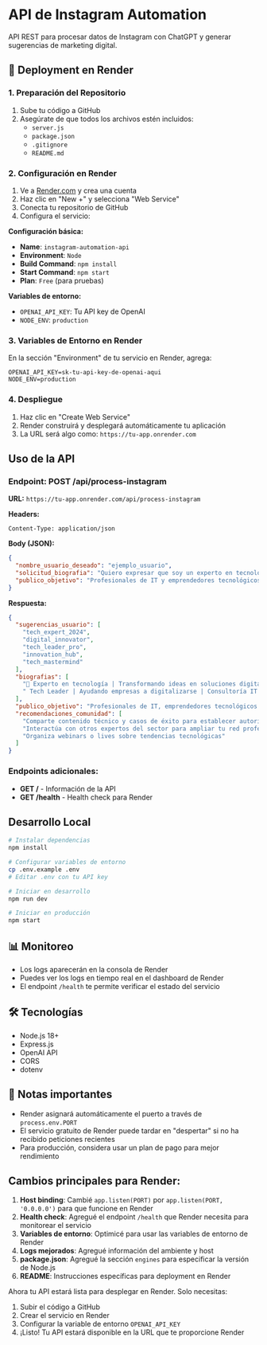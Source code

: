# API de Instagram Automation

API REST para procesar datos de Instagram con ChatGPT y generar sugerencias de marketing digital.

## 🚀 Deployment en Render

### 1. Preparación del Repositorio

1. Sube tu código a GitHub
2. Asegúrate de que todos los archivos estén incluidos:
   - `server.js`
   - `package.json`
   - `.gitignore`
   - `README.md`

### 2. Configuración en Render

1. Ve a [Render.com](https://render.com) y crea una cuenta
2. Haz clic en "New +" y selecciona "Web Service"
3. Conecta tu repositorio de GitHub
4. Configura el servicio:

**Configuración básica:**
- **Name**: `instagram-automation-api`
- **Environment**: `Node`
- **Build Command**: `npm install`
- **Start Command**: `npm start`
- **Plan**: `Free` (para pruebas)

**Variables de entorno:**
- `OPENAI_API_KEY`: Tu API key de OpenAI
- `NODE_ENV`: `production`

### 3. Variables de Entorno en Render

En la sección "Environment" de tu servicio en Render, agrega:

```
OPENAI_API_KEY=sk-tu-api-key-de-openai-aqui
NODE_ENV=production
```

### 4. Despliegue

1. Haz clic en "Create Web Service"
2. Render construirá y desplegará automáticamente tu aplicación
3. La URL será algo como: `https://tu-app.onrender.com`

##  Uso de la API

### Endpoint: POST /api/process-instagram

**URL:** `https://tu-app.onrender.com/api/process-instagram`

**Headers:**
```
Content-Type: application/json
```

**Body (JSON):**
```json
{
  "nombre_usuario_deseado": "ejemplo_usuario",
  "solicitud_biografia": "Quiero expresar que soy un experto en tecnología",
  "publico_objetivo": "Profesionales de IT y emprendedores tecnológicos"
}
```

**Respuesta:**
```json
{
  "sugerencias_usuario": [
    "tech_expert_2024",
    "digital_innovator",
    "tech_leader_pro",
    "innovation_hub",
    "tech_mastermind"
  ],
  "biografias": [
    "🚀 Experto en tecnología | Transformando ideas en soluciones digitales | #TechInnovation #DigitalTransformation",
    " Tech Leader | Ayudando empresas a digitalizarse | Consultoría IT | Speaker"
  ],
  "publico_objetivo": "Profesionales de IT, emprendedores tecnológicos y empresas en proceso de transformación digital",
  "recomendaciones_comunidad": [
    "Comparte contenido técnico y casos de éxito para establecer autoridad",
    "Interactúa con otros expertos del sector para ampliar tu red profesional",
    "Organiza webinars o lives sobre tendencias tecnológicas"
  ]
}
```

### Endpoints adicionales:

- **GET /** - Información de la API
- **GET /health** - Health check para Render

##  Desarrollo Local

```bash
# Instalar dependencias
npm install

# Configurar variables de entorno
cp .env.example .env
# Editar .env con tu API key

# Iniciar en desarrollo
npm run dev

# Iniciar en producción
npm start
```

## 📊 Monitoreo

- Los logs aparecerán en la consola de Render
- Puedes ver los logs en tiempo real en el dashboard de Render
- El endpoint `/health` te permite verificar el estado del servicio

## 🛠️ Tecnologías

- Node.js 18+
- Express.js
- OpenAI API
- CORS
- dotenv

## 📝 Notas importantes

- Render asignará automáticamente el puerto a través de `process.env.PORT`
- El servicio gratuito de Render puede tardar en "despertar" si no ha recibido peticiones recientes
- Para producción, considera usar un plan de pago para mejor rendimiento

## **Cambios principales para Render:**

1. **Host binding**: Cambié `app.listen(PORT)` por `app.listen(PORT, '0.0.0.0')` para que funcione en Render
2. **Health check**: Agregué el endpoint `/health` que Render necesita para monitorear el servicio
3. **Variables de entorno**: Optimicé para usar las variables de entorno de Render
4. **Logs mejorados**: Agregué información del ambiente y host
5. **package.json**: Agregué la sección `engines` para especificar la versión de Node.js
6. **README**: Instrucciones específicas para deployment en Render

Ahora tu API estará lista para desplegar en Render. Solo necesitas:

1. Subir el código a GitHub
2. Crear el servicio en Render
3. Configurar la variable de entorno `OPENAI_API_KEY`
4. ¡Listo! Tu API estará disponible en la URL que te proporcione Render 